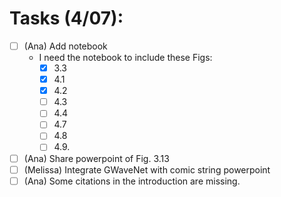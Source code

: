 # Tasks (4/07):

- [ ]  (Ana) Add notebook
    - I need the notebook to include these Figs:
        - [X] 3.3
        - [X] 4.1
        - [X] 4.2
        - [ ] 4.3
        - [ ] 4.4
        - [ ] 4.7
        - [ ] 4.8
        - [ ] 4.9.
- [ ]  (Ana) Share powerpoint of Fig. 3.13
- [ ]  (Melissa) Integrate GWaveNet with comic string powerpoint
- [ ]  (Ana) Some citations in the introduction are missing.
